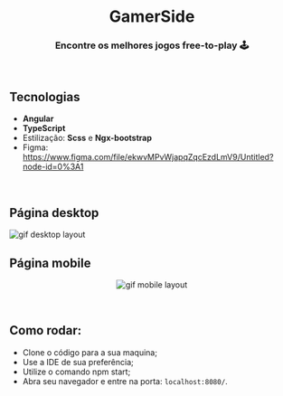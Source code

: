 <h1 align="center"> GamerSide </h1>


<h3 align="center">Encontre os melhores jogos free-to-play 🕹️</h3>

<br>

## Tecnologias 

- **Angular**
- **TypeScript**
- Estilização: **Scss** e **Ngx-bootstrap**
- Figma: https://www.figma.com/file/ekwvMPvWjapqZqcEzdLmV9/Untitled?node-id=0%3A1

<br>

## Página desktop

<img src="readme-img/desktop.gif" alt="gif desktop layout">

<br>

## Página mobile

<p align="center">
<img src="readme-img/mobile.gif" alt="gif mobile layout">
</p>

<br>

## Como rodar:

- Clone o código para a sua maquina;
- Use a IDE de sua preferência;
- Utilize o comando npm start;
- Abra seu navegador e entre na porta: `localhost:8080/`.




